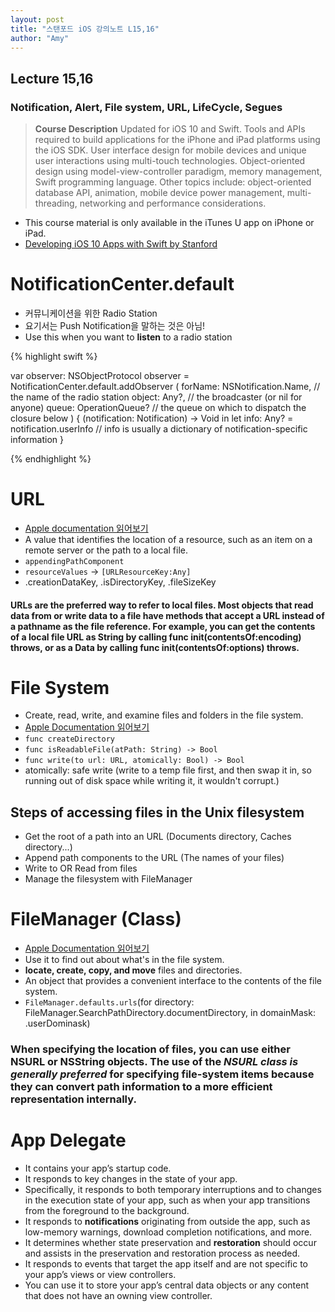 ```yaml
---
layout: post
title: "스탠포드 iOS 강의노트 L15,16"
author: "Amy"
---
```


## Lecture 15,16
### Notification, Alert, File system, URL, LifeCycle, Segues

> **Course Description** Updated for iOS 10 and Swift. Tools and APIs required to build applications for the iPhone and iPad platforms using the iOS SDK. User interface design for mobile devices and unique user interactions using multi-touch technologies. Object-oriented design using model-view-controller paradigm, memory management, Swift programming language. Other topics include: object-oriented database API, animation, mobile device power management, multi-threading, networking and performance considerations.

- This course material is only available in the iTunes U app on iPhone or iPad.
- [Developing iOS 10 Apps with Swift
by Stanford](https://itunes.apple.com/us/course/developing-ios-10-apps-with-swift/id1198467120)

# NotificationCenter.default
- 커뮤니케이션을 위한 Radio Station
- 요기서는 Push Notification을 말하는 것은 아님!
- Use this when you want to **listen** to a radio station

{% highlight swift %}

var observer: NSObjectProtocol
observer = NotificationCenter.default.addObserver (
	forName: NSNotification.Name, // the name of the radio station
	object: Any?, // the broadcaster (or nil for anyone)
	queue: OperationQueue? // the queue on which to dispatch the closure below
) { (notification: Notification) -> Void in 
	let info: Any? = notification.userInfo
	// info is usually a dictionary of notification-specific information
}

{% endhighlight %}

# URL
- [Apple documentation 읽어보기](https://developer.apple.com/documentation/foundation/url)
- A value that identifies the location of a resource, such as an item on a remote server or the path to a local file.
- `appendingPathComponent`
- `resourceValues` -> `[URLResourceKey:Any]`
- .creationDataKey, .isDirectoryKey, .fileSizeKey

#### URLs are the preferred way to refer to local files. Most objects that read data from or write data to a file have methods that accept a URL instead of a pathname as the file reference. For example, you can get the contents of a local file URL as String by calling func init(contentsOf:encoding) throws, or as a Data by calling func init(contentsOf:options) throws.

# File System
- Create, read, write, and examine files and folders in the file system.
- [Apple Documentation 읽어보기](https://developer.apple.com/documentation/foundation/file_system)
- `func createDirectory`
- `func isReadableFile(atPath: String) -> Bool`
- `func write(to url: URL, atomically: Bool) -> Bool`
- atomically: safe write (write to a temp file first, and then swap it in, so running out of disk space while writing it, it wouldn't corrupt.)

## Steps of accessing files in the Unix filesystem
- Get the root of a path into an URL (Documents directory, Caches directory...)
- Append path components to the URL (The names of your files)
- Write to OR Read from files
- Manage the filesystem with FileManager

# FileManager (Class)
- [Apple Documentation 읽어보기](https://developer.apple.com/documentation/foundation/filemanager)
- Use it to find out about what's in the file system.
- **locate, create, copy, and move** files and directories.
- An object that provides a convenient interface to the contents of the file system.
- `FileManager.defaults.urls`(for directory: FileManager.SearchPathDirectory.documentDirectory, in domainMask: .userDominask)

### When specifying the location of files, you can use either NSURL or NSString objects. The use of the *NSURL class is generally preferred* for specifying file-system items because they can convert path information to a more efficient representation internally. 

# App Delegate
- It contains your app’s startup code. 
- It responds to key changes in the state of your app. 
- Specifically, it responds to both temporary interruptions and to changes in the execution state of your app, such as when your app transitions from the foreground to the background.
- It responds to **notifications** originating from outside the app, such as low-memory warnings, download completion notifications, and more. 
- It determines whether state preservation and **restoration** should occur and assists in the preservation and restoration process as needed. 
- It responds to events that target the app itself and are not specific to your app’s views or view controllers.
- You can use it to store your app’s central data objects or any content that does not have an owning view controller.
